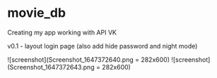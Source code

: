 # movie_db

Creating my app working with API VK

v0.1 - layout login page (also add hide password and night mode)

![screenshot](Screenshot_1647372640.png = 282x600)
![screenshot](Screenshot_1647372643.png = 282x600)
